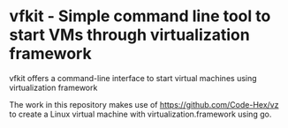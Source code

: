 vfkit - Simple command line tool to start VMs through virtualization framework
====

vfkit offers a command-line interface to start virtual machines using virtualization framework

The work in this repository makes use of https://github.com/Code-Hex/vz to create a Linux virtual machine with virtualization.framework using go.
